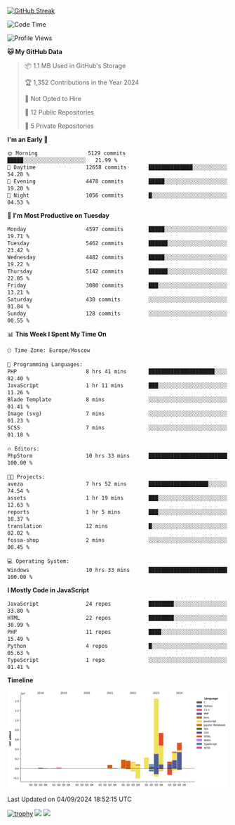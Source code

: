 [![GitHub Streak](https://github-readme-streak-stats.herokuapp.com/?user=yogik10)](https://git.io/streak-stats)
<!--START_SECTION:waka-->
![Code Time](http://img.shields.io/badge/Code%20Time-804%20hrs%2035%20mins-blue)

![Profile Views](http://img.shields.io/badge/Profile%20Views-1-blue)

**🐱 My GitHub Data** 

> 📦 1.1 MB Used in GitHub's Storage 
 > 
> 🏆 1,352 Contributions in the Year 2024
 > 
> 🚫 Not Opted to Hire
 > 
> 📜 12 Public Repositories 
 > 
> 🔑 5 Private Repositories 
 > 
**I'm an Early 🐤** 

```text
🌞 Morning                5129 commits        █████░░░░░░░░░░░░░░░░░░░░   21.99 % 
🌆 Daytime                12658 commits       ██████████████░░░░░░░░░░░   54.28 % 
🌃 Evening                4478 commits        █████░░░░░░░░░░░░░░░░░░░░   19.20 % 
🌙 Night                  1056 commits        █░░░░░░░░░░░░░░░░░░░░░░░░   04.53 % 
```
📅 **I'm Most Productive on Tuesday** 

```text
Monday                   4597 commits        █████░░░░░░░░░░░░░░░░░░░░   19.71 % 
Tuesday                  5462 commits        ██████░░░░░░░░░░░░░░░░░░░   23.42 % 
Wednesday                4482 commits        █████░░░░░░░░░░░░░░░░░░░░   19.22 % 
Thursday                 5142 commits        ██████░░░░░░░░░░░░░░░░░░░   22.05 % 
Friday                   3080 commits        ███░░░░░░░░░░░░░░░░░░░░░░   13.21 % 
Saturday                 430 commits         ░░░░░░░░░░░░░░░░░░░░░░░░░   01.84 % 
Sunday                   128 commits         ░░░░░░░░░░░░░░░░░░░░░░░░░   00.55 % 
```


📊 **This Week I Spent My Time On** 

```text
🕑︎ Time Zone: Europe/Moscow

💬 Programming Languages: 
PHP                      8 hrs 41 mins       █████████████████████░░░░   82.40 % 
JavaScript               1 hr 11 mins        ███░░░░░░░░░░░░░░░░░░░░░░   11.26 % 
Blade Template           8 mins              ░░░░░░░░░░░░░░░░░░░░░░░░░   01.41 % 
Image (svg)              7 mins              ░░░░░░░░░░░░░░░░░░░░░░░░░   01.23 % 
SCSS                     7 mins              ░░░░░░░░░░░░░░░░░░░░░░░░░   01.18 % 

🔥 Editors: 
PhpStorm                 10 hrs 33 mins      █████████████████████████   100.00 % 

🐱‍💻 Projects: 
aveza                    7 hrs 52 mins       ███████████████████░░░░░░   74.54 % 
assets                   1 hr 19 mins        ███░░░░░░░░░░░░░░░░░░░░░░   12.63 % 
reports                  1 hr 5 mins         ███░░░░░░░░░░░░░░░░░░░░░░   10.37 % 
translation              12 mins             █░░░░░░░░░░░░░░░░░░░░░░░░   02.02 % 
fossa-shop               2 mins              ░░░░░░░░░░░░░░░░░░░░░░░░░   00.45 % 

💻 Operating System: 
Windows                  10 hrs 33 mins      █████████████████████████   100.00 % 
```

**I Mostly Code in JavaScript** 

```text
JavaScript               24 repos            ████████░░░░░░░░░░░░░░░░░   33.80 % 
HTML                     22 repos            ████████░░░░░░░░░░░░░░░░░   30.99 % 
PHP                      11 repos            ████░░░░░░░░░░░░░░░░░░░░░   15.49 % 
Python                   4 repos             █░░░░░░░░░░░░░░░░░░░░░░░░   05.63 % 
TypeScript               1 repo              ░░░░░░░░░░░░░░░░░░░░░░░░░   01.41 % 
```



**Timeline**

![Lines of Code chart](https://raw.githubusercontent.com/Yogik10/Yogik10/main/assets/bar_graph.png)


 Last Updated on 04/09/2024 18:52:15 UTC
<!--END_SECTION:waka-->
[![trophy](https://github-profile-trophy.vercel.app/?username=yogik10)](https://github.com/ryo-ma/github-profile-trophy)
![](https://github-profile-summary-cards.vercel.app/api/cards/profile-details?username=yogik10&theme=solarized_dark)
![](https://github-profile-summary-cards.vercel.app/api/cards/most-commit-language?username=yogik10&theme=solarized_dark)


